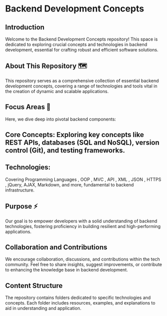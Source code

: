 # Backend Development Concepts

## Introduction
Welcome to the Backend Development Concepts repository! This space is dedicated to exploring crucial concepts and technologies in backend development, essential for crafting robust and efficient software solutions.

## About This Repository 🗺️
This repository serves as a comprehensive collection of essential backend development concepts, covering a range of technologies and tools vital in the creation of dynamic and scalable applications.

## Focus Areas 💬
Here, we dive deep into pivotal backend components:

## Core Concepts: Exploring key concepts like REST APIs, databases (SQL and NoSQL), version control (Git), and testing frameworks.

## Technologies:
Covering Programming Languages , OOP , MVC , API , XML , JSON , HTTPS , jQuery, AJAX, Markdown, and more, fundamental to backend infrastructure.

## Purpose ⚡
Our goal is to empower developers with a solid understanding of backend technologies, fostering proficiency in building resilient and high-performing applications.

## Collaboration and Contributions
We encourage collaboration, discussions, and contributions within the tech community. Feel free to share insights, suggest improvements, or contribute to enhancing the knowledge base in backend development.

## Content Structure
The repository contains folders dedicated to specific technologies and concepts. Each folder includes resources, examples, and explanations to aid in understanding and application.